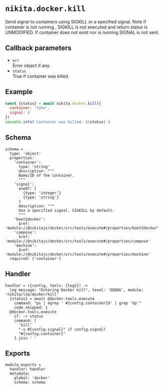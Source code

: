 
# `nikita.docker.kill`

Send signal to containers using SIGKILL or a specified signal.
Note if container is not running , SIGKILL is not executed and
return status is UNMODIFIED. If container does not exist nor is running
SIGNAL is not sent.

## Callback parameters

* `err`   
  Error object if any.
* `status`   
  True if container was killed.

## Example

```js
const {status} = await nikita.docker.kill({
  container: 'toto',
  signal: 9
})
console.info(`Container was killed: ${status}`)
```

## Schema

    schema =
      type: 'object'
      properties:
        'container':
          type: 'string'
          description: """
          Name/ID of the container.
          """
        'signal':
          oneOf: [
            {type: 'integer'}
            {type: 'string'}
          ]
          description: """
          Use a specified signal. SIGKILL by default.
          """
        'boot2docker':
          $ref: 'module://@nikitajs/docker/src/tools/execute#/properties/boot2docker'
        'compose':
          $ref: 'module://@nikitajs/docker/src/tools/execute#/properties/compose'
        'machine':
          $ref: 'module://@nikitajs/docker/src/tools/execute#/properties/machine'
      required: ['container']

## Handler

    handler = ({config, tools: {log}}) ->
      log message: "Entering Docker kill", level: 'DEBUG', module: 'nikita/lib/docker/kill'
      {status} = await @docker.tools.execute
        command: "ps | egrep ' #{config.container}$' | grep 'Up'"
        code_skipped: 1
      @docker.tools.execute
        if: -> status
        command: [
          'kill'
          "-s #{config.signal}" if config.signal?
          "#{config.container}"
        ].join ' '

## Exports

    module.exports =
      handler: handler
      metadata:
        global: 'docker'
        schema: schema

